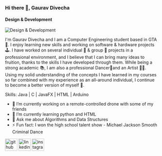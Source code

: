 ### Hi there 👋, Gaurav Divecha
#### Design & Development
![Design & Development](https://mail.google.com/mail/u/0?ui=2&ik=0877aaee29&attid=0.1&permmsgid=msg-a:r-557615236998354096&th=180726f50149c52b&view=fimg&fur=ip&sz=s0-l75-ft&attbid=ANGjdJ8Y4eHLu-zJxWcLDIwfpFAahO4TNClbHpSIBEQHPnbICcE3xbykkH0kCaGYMZYUrLgbNa8f7zhcvuUHb6czpaXyh4VGrAaBPUsIocAgh11KvaqkEU89KKZHvqI&disp=emb&realattid=180726f43bf207cf5f01)

I'm Gaurav Divecha and I am a Computer Engineering student based in GTA 🏫. I enjoy learning new skills and working on software & hardware projects 🕹️. I have worked on several individual 👤 & group 👥 projects in a professional environment, and I believe that I can bring many ideas to fruition, thanks to the skills I have developed through them. While being a strong academic 📚, I am also a professional Dancer🕺and an Artist 🧑‍🎨. Using my solid understanding of the concepts I have learned in my courses so far combined with my experience as an all-around individual, I continue to become a better version of myself 🦾.

Skills: Java | C | JavaFX | HTML | Arduino

- 🔭 I’m currently working on a remote-controlled drone with some of my friends 
- 🌱 I’m currently learning python and HTML 
- 💬 Ask me about Algorithms and Data Structures 
- ⚡ Fun fact: I won the high school talent show - Michael Jackson Smooth Criminal Dance 


[<img src='https://cdn.jsdelivr.net/npm/simple-icons@3.0.1/icons/github.svg' alt='github' height='40'>](https://github.com/gdivecha)  [<img src='https://cdn.jsdelivr.net/npm/simple-icons@3.0.1/icons/linkedin.svg' alt='linkedin' height='40'>](https://www.linkedin.com/in/gauravcdivecha/)  [<img src='https://cdn.jsdelivr.net/npm/simple-icons@3.0.1/icons/instagram.svg' alt='instagram' height='40'>](https://www.instagram.com/_gaurav.cd_/)  

